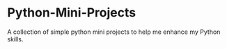 # Python-Mini-Projects
A collection of simple python mini projects to help me enhance my Python skills.
